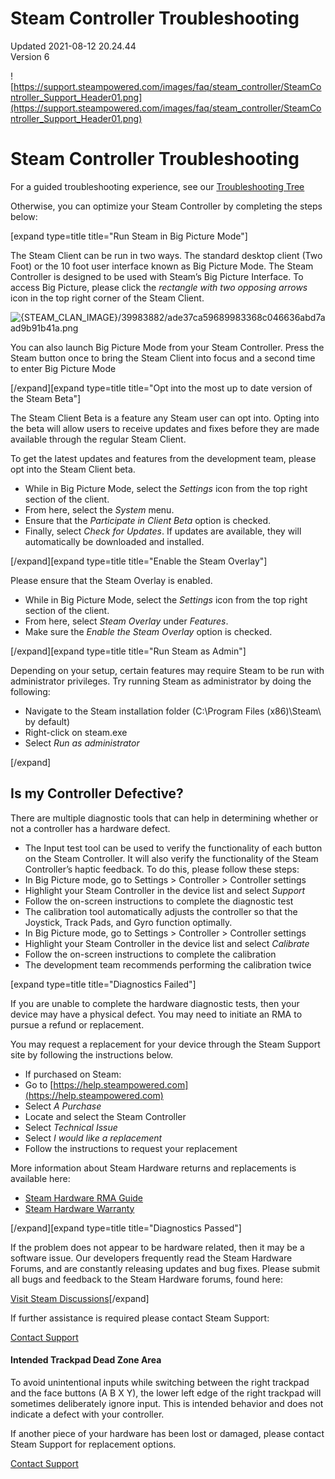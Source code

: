# Steam Controller Troubleshooting
Updated 2021-08-12 20.24.44  
Version 6  

![https://support.steampowered.com/images/faq/steam_controller/SteamController_Support_Header01.png](https://support.steampowered.com/images/faq/steam_controller/SteamController_Support_Header01.png)  
  
  # Steam Controller Troubleshooting
For a guided troubleshooting experience, see our [Troubleshooting Tree](https://help.steampowered.com/wizard/HelpWithGame/?appid=353370)  
  
Otherwise, you can optimize your Steam Controller by completing the steps below:  
  
 [expand type=title title="Run Steam in Big Picture Mode"]  
  
The Steam Client can be run in two ways. The standard desktop client (Two Foot) or the 10 foot user interface known as Big Picture Mode. The Steam Controller is designed to be used with Steam’s Big Picture Interface. To access Big Picture, please click the *rectangle with two opposing arrows* icon in the top right corner of the Steam Client.  
  
![{STEAM_CLAN_IMAGE}/39983882/ade37ca59689983368c046636abd7aad9b91b41a.png]({STEAM_CLAN_IMAGE}/39983882/ade37ca59689983368c046636abd7aad9b91b41a.png)  
  
You can also launch Big Picture Mode from your Steam Controller. Press the Steam button once to bring the Steam Client into focus and a second time to enter Big Picture Mode  
  
[/expand][expand type=title title="Opt into the most up to date version of the Steam Beta"]  
  
The Steam Client Beta is a feature any Steam user can opt into. Opting into the beta will allow users to receive updates and fixes before they are made available through the regular Steam Client.  
  
To get the latest updates and features from the development team, please opt into the Steam Client beta.  
  

* While in Big Picture Mode, select the *Settings* icon from the top right section of the client.
* From here, select the *System* menu.
* Ensure that the *Participate in Client Beta* option is checked.
* Finally, select *Check for Updates*. If updates are available, they will automatically be downloaded and installed.

[/expand][expand type=title title="Enable the Steam Overlay"]  
  
Please ensure that the Steam Overlay is enabled.  
  

* While in Big Picture Mode, select the *Settings* icon from the top right section of the client.
* From here, select *Steam Overlay* under *Features*.
* Make sure the *Enable the Steam Overlay* option is checked.

[/expand][expand type=title title="Run Steam as Admin"]  
  
Depending on your setup, certain features may require Steam to be run with administrator privileges. Try running Steam as administrator by doing the following:  
  

* Navigate to the Steam installation folder (C:\Program Files (x86)\Steam\ by default)
* Right-click on steam.exe
* Select *Run as administrator*

[/expand]   
## Is my Controller Defective?
There are multiple diagnostic tools that can help in determining whether or not a controller has a hardware defect.  
  

* The Input test tool can be used to verify the functionality of each button on the Steam Controller. It will also verify the functionality of the Steam Controller’s haptic feedback. To do this, please follow these steps:
* In Big Picture mode, go to Settings > Controller > Controller settings
* Highlight your Steam Controller in the device list and select *Support*
* Follow the on-screen instructions to complete the diagnostic test
* The calibration tool automatically adjusts the controller so that the Joystick, Track Pads, and Gyro function optimally.
* In Big Picture mode, go to Settings > Controller > Controller settings
* Highlight your Steam Controller in the device list and select *Calibrate*
* Follow the on-screen instructions to complete the calibration
* The development team recommends performing the calibration twice

 [expand type=title title="Diagnostics Failed"]  
  
If you are unable to complete the hardware diagnostic tests, then your device may have a physical defect. You may need to initiate an RMA to pursue a refund or replacement.  
  
You may request a replacement for your device through the Steam Support site by following the instructions below.  
  

* If purchased on Steam:
* Go to [https://help.steampowered.com](https://help.steampowered.com)
* Select *A Purchase*
* Locate and select the Steam Controller
* Select *Technical Issue*
* Select *I would like a replacement*
* Follow the instructions to request your replacement

  
  
More information about Steam Hardware returns and replacements is available here:  
  

* [Steam Hardware RMA Guide](https://help.steampowered.com/en/faqs/view/04AE-8A9A-F64E-D165)
* [Steam Hardware Warranty](https://help.steampowered.com/en/faqs/view/4E41-6123-79EF-25BA)

[/expand][expand type=title title="Diagnostics Passed"]  
  
If the problem does not appear to be hardware related, then it may be a software issue. Our developers frequently read the Steam Hardware Forums, and are constantly releasing updates and bug fixes. Please submit all bugs and feedback to the Steam Hardware forums, found here:  
  
[Visit Steam Discussions](http://steamcommunity.com/app/353370/discussions/)[/expand]  
  
If further assistance is required please contact Steam Support:  
  
[Contact Support](https://help.steampowered.com/wizard/HelpWithGame/?appid=353370)    
    
#### Intended Trackpad Dead Zone Area
To avoid unintentional inputs while switching between the right trackpad and the face buttons (A B X Y), the lower left edge of the right trackpad will sometimes deliberately ignore input. This is intended behavior and does not indicate a defect with your controller.  
  
If another piece of your hardware has been lost or damaged, please contact Steam Support for replacement options.  
  
[Contact Support](https://help.steampowered.com/wizard/HelpWithGame/?appid=353370)